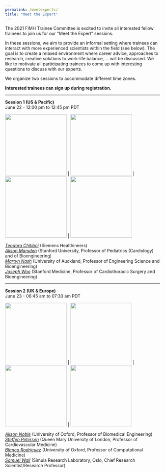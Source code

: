 ```yaml
---
permalink: /meetexperts/
title: "Meet the Expert"
---
```

The 2021 FIMH Trainee Committee is excited to invite all interested fellow trainees to join us for our “Meet the Expert” sessions.

In these sessions, we aim to provide an informal setting where trainees can interact with more experienced scientists within the field (see below).
The goal is to create a relaxed environment where career advice, approaches to research, creative solutions to work-life balance, ... will be discussed.
We like to motivate all participating trainees to come up with interesting questions to discuss with our experts.

We organize two sessions to accommodate different time zones. 

**Interested trainees can sign up during registration.** 

-----------------------------

**Session 1 (US & Pacific)**  
June 22 - 12:00 pm to 12:45 pm PDT

<img src="https://i1.rgstatic.net/ii/profile.image/279228231766021-1443584606690_Q128/Teodora-Chitiboi.jpg" width="200px" /> | <img src="https://profiles.stanford.edu/proxy/api/cap/profiles/67644/resources/profilephoto/350x350.1509496354776.jpg" width="200px" /> | <img src="https://unidirectory.auckland.ac.nz/people/imageraw/martyn-nash/10307038/biggest" width="200px" /> | <img src="https://profiles.stanford.edu/proxy/api/cap/profiles/51120/resources/profilephoto/350x350.1509508190565.jpg" width="200px">

*[Teodora Chitiboi](https://scholar.google.com/citations?user=A5V06EIAAAAJ&hl=en)* (Siemens Healthineers)  
*[Alison Marsden](https://profiles.stanford.edu/alison-marsden)* (Stanford University, Professor of Pediatrics (Cardiology) and of Bioengineering)  
*[Martyn Nash](https://unidirectory.auckland.ac.nz/profile/martyn-nash)* (University of Auckland, Professor of Engineering Science and Bioengineering)  
*[Joseph Woo](https://profiles.stanford.edu/joseph-woo)* (Stanford Medicine, Professor of Cardiothoracic Surgery and Bioengineering)  

-----------------------------

**Session 2 (UK & Europe)**  
June 23 - 06:45 am to 07:30 am PDT

<img src="https://eng.ox.ac.uk/media/1490/alsion-noble-2.jpg?center=0.5,0.5714285714285714&mode=crop&width=250&height=250&rnd=132454329310000000" width="200px" /> | <img src="https://www.qmul.ac.uk/whri/media/the-william-harvey-research-institute/staff-and-students/research-staff/Petersen,-Steffen.jpg"  width="200px" /> | <img src="https://www.cs.ox.ac.uk/files/8589//Photo_Blanca_WT2016.jpg" width="200px" /> | <img src="https://www.simula.no/sites/default/files/styles/employee-detail/public/user/images/simula_-_sam_wall_0985.jpg?itok=WFSrd4xs" width="200px" />

*[Alison Noble](https://eng.ox.ac.uk/people/alison-noble/)* (University of Oxford, Professor of Biomedical Engineering)  
*[Steffen Petersen](https://www.qmul.ac.uk/whri/people/academic-staff/items/petersensteffen.html)* (Queen Mary University of London, Professor of Cardiovascular Medicine)  
*[Blanca Rodriguez](https://www.cs.ox.ac.uk/people/blanca.rodriguez/)* (University of Oxford, Professor of Computational Medicine)  
*[Samuel Wall](https://www.simula.no/people/samwall)* (Simula Research Laboratory, Oslo, Chief Research Scientist/Research Professor)  

